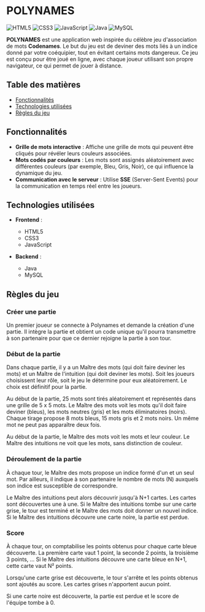 # POLYNAMES
![HTML5](https://img.shields.io/badge/html5-%23E34F26.svg?style=for-the-badge&logo=html5&logoColor=white)
![CSS3](https://img.shields.io/badge/css3-%231572B6.svg?style=for-the-badge&logo=css3&logoColor=white)
![JavaScript](https://img.shields.io/badge/javascript-%23323330.svg?style=for-the-badge&logo=javascript&logoColor=%23F7DF1E)
![Java](https://img.shields.io/badge/java-%23ED8B00.svg?style=for-the-badge&logo=java&logoColor=white)
![MySQL](https://img.shields.io/badge/mysql-4479A1.svg?style=for-the-badge&logo=mysql&logoColor=white)

**POLYNAMES** est une application web inspirée du célèbre jeu d'association de mots **Codenames**. Le but du jeu est de deviner des mots liés à un indice donné par votre coéquipier, tout en évitant certains mots dangereux. Ce jeu est conçu pour être joué en ligne, avec chaque joueur utilisant son propre navigateur, ce qui permet de jouer à distance.

## Table des matières
- [Fonctionnalités](#fonctionnalités)
- [Technologies utilisées](#technologies-utilisées)
- [Règles du jeu](#règles-du-jeu)

## Fonctionnalités

- **Grille de mots interactive** : Affiche une grille de mots qui peuvent être cliqués pour révéler leurs couleurs associées.
- **Mots codés par couleurs** : Les mots sont assignés aléatoirement avec différentes couleurs (par exemple, Bleu, Gris, Noir), ce qui influence la dynamique du jeu.
- **Communication avec le serveur** : Utilise **SSE** (Server-Sent Events) pour la communication en temps réel entre les joueurs.

## Technologies utilisées

- **Frontend** :
    - HTML5
    - CSS3
    - JavaScript

- **Backend** :
    - Java
    - MySQL

## Règles du jeu

### Créer une partie
Un premier joueur se connecte à Polynames et demande la création d'une partie. Il intègre la partie et obtient un code unique qu'il pourra transmettre à son partenaire pour que ce dernier rejoigne la partie à son tour.

### Début de la partie
Dans chaque partie, il y a un Maître des mots (qui doit faire deviner les mots) et un Maître de l'intuition (qui doit deviner les mots). Soit les joueurs choisissent leur rôle, soit le jeu le détermine pour eux aléatoirement. Le choix est définitif pour la partie.

Au début de la partie, 25 mots sont tirés aléatoirement et représentés dans une grille de 5 x 5 mots. Le Maître des mots voit les mots qu'il doit faire deviner (bleus), les mots neutres (gris) et les mots éliminatoires (noirs). Chaque tirage propose 8 mots bleus, 15 mots gris et 2 mots noirs. Un même mot ne peut pas apparaître deux fois.

Au début de la partie, le Maître des mots voit les mots et leur couleur. Le Maître des intuitions ne voit que les mots, sans distinction de couleur.

### Déroulement de la partie
À chaque tour, le Maître des mots propose un indice formé d'un et un seul mot. Par ailleurs, il indique à son partenaire le nombre de mots (N) auxquels son indice est susceptible de correspondre.

Le Maître des intuitions peut alors découvrir jusqu'à N+1 cartes. Les cartes sont découvertes une à une. Si le Maître des intuitions tombe sur une carte grise, le tour est terminé et le Maître des mots doit donner un nouvel indice. Si le Maître des intuitions découvre une carte noire, la partie est perdue.

### Score
À chaque tour, on comptabilise les points obtenus pour chaque carte bleue découverte. La première carte vaut 1 point, la seconde 2 points, la troisième 3 points, ... Si le Maître des intuitions découvre une carte bleue en N+1, cette carte vaut N² points.

Lorsqu'une carte grise est découverte, le tour s'arrête et les points obtenus sont ajoutés au score. Les cartes grises n'apportent aucun point.

Si une carte noire est découverte, la partie est perdue et le score de l'équipe tombe à 0.


